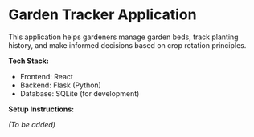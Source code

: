 # Garden Tracker Application

This application helps gardeners manage garden beds, track planting history, and make informed decisions based on crop rotation principles.

**Tech Stack:**

*   Frontend: React
*   Backend: Flask (Python)
*   Database: SQLite (for development)

**Setup Instructions:**

*(To be added)*
